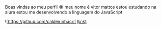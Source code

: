 Boas vindas ao meu perfil 😜
meu nome é vitor mattos
estou estudando na alura
estou me desenvolvendo a linguagem do JavaScript

![https://github.com/caldeirinhacrr](link)
